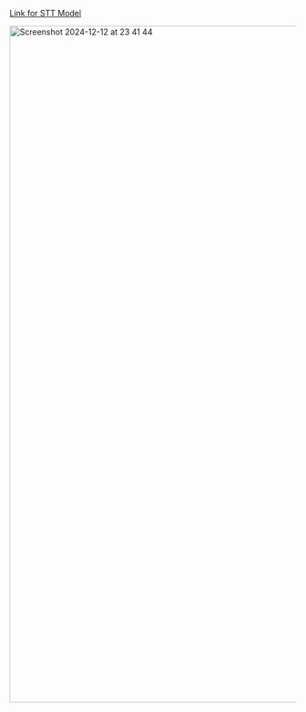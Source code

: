 [Link for STT Model](https://huggingface.co/jamshidahmadov/whisper-uz-v2)


<img width="1189" alt="Screenshot 2024-12-12 at 23 41 44" src="https://github.com/user-attachments/assets/7c239feb-d325-4828-9abe-ad3ca9814722" />
